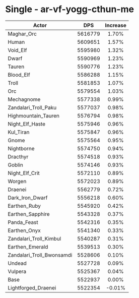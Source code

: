 # Single - ar-vf-yogg-cthun-me
| Actor | DPS | Increase |
|---|:---:|:---:|
|Maghar_Orc|5616779|1.70%|
|Human|5609651|1.57%|
|Void_Elf|5595980|1.32%|
|Dwarf|5590969|1.23%|
|Tauren|5590776|1.23%|
|Blood_Elf|5586288|1.15%|
|Troll|5581853|1.07%|
|Orc|5579554|1.03%|
|Mechagnome|5577338|0.99%|
|Zandalari_Troll_Paku|5577037|0.98%|
|Highmountain_Tauren|5576794|0.98%|
|Night_Elf_Haste|5575946|0.96%|
|Kul_Tiran|5575847|0.96%|
|Gnome|5575564|0.95%|
|Nightborne|5574750|0.94%|
|Dracthyr|5574518|0.93%|
|Goblin|5574146|0.93%|
|Night_Elf_Crit|5572110|0.89%|
|Worgen|5572023|0.89%|
|Draenei|5562779|0.72%|
|Dark_Iron_Dwarf|5556218|0.60%|
|Earthen_Ruby|5545920|0.42%|
|Earthen_Sapphire|5543328|0.37%|
|Panda_Feast|5542316|0.35%|
|Earthen_Onyx|5541340|0.33%|
|Zandalari_Troll_Kimbul|5540287|0.31%|
|Earthen_Emerald|5539513|0.30%|
|Zandalari_Troll_Bwonsamdi|5528606|0.10%|
|Undead|5527728|0.09%|
|Vulpera|5525367|0.04%|
|Base|5522937|0.00%|
|Lightforged_Draenei|5522354|-0.01%|
